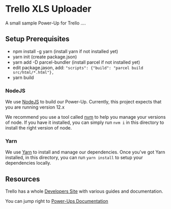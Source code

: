 # Trello XLS Uploader

A small sample Power-Up for Trello .... 

## Setup Prerequisites

- npm install -g yarn (install yarn if not installed yet)
- yarn init (create package.json)
- yarn add -D parcel-bundler (install parcel if not installed yet)
- edit package.jason, 
    add: ```"scripts": {"build": "parcel build src/html/*.html"},```
- yarn build

### NodeJS

We use [NodeJS](https://nodejs.org) to build our Power-Up. Currently, this
project expects that you are running version 12.x

We recommend you use a tool called [nvm](https://github.com/nvm-sh/nvm) to help
you manage your versions of node. If you have it installed, you can simply run
`nvm i` in this directory to install the right version of node.

### Yarn

We use [Yarn](https://yarnpkg.com) to install and manage our dependencies. Once
you've got Yarn installed, in this directory, you can run `yarn install` to
setup your dependencies locally.

## Resources

Trello has a whole [Developers Site](https://developers.trello.com/) with
various guides and documentation.

You can jump right to
[Power-Ups Documentation](https://developers.trello.com/reference#power-ups-intro)
